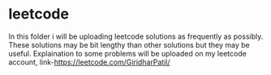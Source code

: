 # leetcode
In this folder i will be uploading leetcode solutions as frequently as possibly.
These solutions may be bit lengthy than other solutions but they may be useful.
Explaination to some problems will be uploaded on my leetcode account,
link-https://leetcode.com/GiridharPatil/
